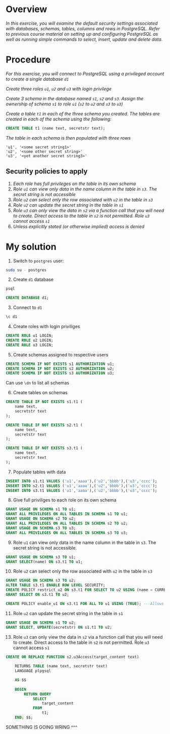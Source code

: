 # Overview
*In this exercise, you will examine the default security settings associated with databases, schemas, tables, columns and rows in PostgreSQL. Refer to previous course material on setting up and configuring PostgreSQL as well as running simple commands to select, insert, update and delete data.*

# Procedure

*For this exercise, you will connect to PostgreSQL using a privileged account to create a single database `d1`*

*Create three roles `u1`, `u2` and `u3` with login privilege*

*Create 3 schema in the database named `s1`, `s2` and `s3`. Assign the ownership of schema `s1` to role `u1` (`s2` to `u2` and `s3` to `u3`)*

*Create a table `t1` in each of the three schema you created. The tables are created in each of the schema using the following:*

```sql
CREATE TABLE t1 (name text, secretstr text);
```

*The table in each schema is then populated with three rows*

```
'u1', '<some secret string1>' 
'u2', '<some other secret string>' 
'u3', '<yet another secret string3>'
```

## Security policies to apply

1. *Each role has full privileges on the table in its own schema*
2. *Role `u1` can view only data in the name column in the table in `s3`. The secret string is not accessible*
3. *Role `u2` can select only the row associated with `u2` in the table in `s3`*
4. *Role `u2` can update the secret string in the table in `s1`*
5. *Role `u3` can only view the data in `s2` via a function call that you will need to create. Direct access to the table in `s2` is not permitted. Role `u3` cannot access `s1`*
6. *Unless explicitly stated (or otherwise implied) access is denied*

# My solution

1. Switch to `postgres` user:
```bash
sudo su - postgres
```

2. Create `d1` database
```bash
psql
```
```sql
CREATE DATABASE d1;
```

3. Connect to `d1`
```bash
\c d1
```

4. Create roles with login priviliges
```sql
CREATE ROLE u1 LOGIN;
CREATE ROLE u2 LOGIN;
CREATE ROLE u3 LOGIN;
```

5. Create schemas assigned to respective users
```sql
CREATE SCHEMA IF NOT EXISTS s1 AUTHORIZATION u1;
CREATE SCHEMA IF NOT EXISTS s2 AUTHORIZATION u2;
CREATE SCHEMA IF NOT EXISTS s3 AUTHORIZATION u3;
```

Can use `\dn` to list all schemas

6. Create tables on schemas
```sql
CREATE TABLE IF NOT EXISTS s1.t1 (
    name text,
    secretstr text
);

CREATE TABLE IF NOT EXISTS s2.t1 (
    name text,
    secretstr text
);

CREATE TABLE IF NOT EXISTS s3.t1 (
    name text,
    secretstr text
);
```

7. Populate tables with data
```sql
INSERT INTO s1.t1 VALUES ('u1','aaaa'),('u2','bbbb'),('u3','cccc');
INSERT INTO s2.t1 VALUES ('u1','aaaa'),('u2','bbbb'),('u3','cccc');
INSERT INTO s3.t1 VALUES ('u1','aaaa'),('u2','bbbb'),('u3','cccc');
```

8. Give full priviliges to each role on its own schema
```sql
GRANT USAGE ON SCHEMA s1 TO u1;
GRANT ALL PRIVILEGES ON ALL TABLES IN SCHEMA s1 TO u1;
GRANT USAGE ON SCHEMA s2 TO u2;
GRANT ALL PRIVILEGES ON ALL TABLES IN SCHEMA s2 TO u2;
GRANT USAGE ON SCHEMA s3 TO u3;
GRANT ALL PRIVILEGES ON ALL TABLES IN SCHEMA s3 TO u3;
```

9. Role `u1` can view only data in the name column in the table in `s3`. The secret string is not accessible.
```sql
GRANT USAGE ON SCHEMA s3 TO u1;
GRANT SELECT(name) ON s3.t1 TO u1;
```

10. Role `u2` can select only the row associated with `u2` in the table in `s3`
```sql
GRANT USAGE ON SCHEMA s3 TO u2;
ALTER TABLE s3.t1 ENABLE ROW LEVEL SECURITY;
CREATE POLICY restrict_u2 ON s3.t1 FOR SELECT TO u2 USING (name = CURRENT_USER);
GRANT SELECT ON s3.t1 TO u2;

CREATE POLICY enable_u1 ON s3.t1 FOR ALL TO u1 USING (TRUE); ---Allows for u1 to access name column despite RLS
```

11. Role `u2` can update the secret string in the table in `s1`
```sql
GRANT USAGE ON SCHEMA s1 TO u2;
GRANT SELECT, UPDATE(secretstr) ON s1.t1 TO u2;
```

13. Role `u3` can only view the data in `s2` via a function call that you will need to create. Direct access to the table in `s2` is not permitted. Role `u3` cannot access `s1`
```sql
CREATE OR REPLACE FUNCTION s2.u3Access(target_content text) 
    
    RETURNS TABLE (name text, secretstr text)
    LANGUAGE plpgsql

    AS $$
    
    BEGIN
        RETURN QUERY
            SELECT 
                target_content 
            FROM
                t1;
    END; $$;
```
SOMETHING IS GOING WRING ^^^